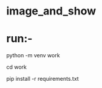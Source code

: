 # image_and_show

<h1>run:-</h1>
<p>python -m venv work </p>
<p>cd work</p>
<p>pip install -r requirements.txt</p>
